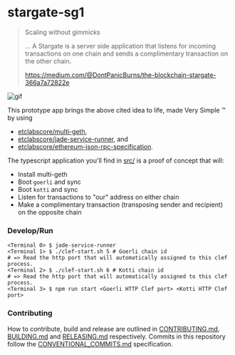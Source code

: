 # stargate-sg1

> Scaling without gimmicks
> 
> ... A Stargate is a server side application that listens for incoming transactions on one chain and sends a complimentary transaction on the other chain. 
>
> https://medium.com/@DontPanicBurns/the-blockchain-stargate-366a7a72822e

![gif](https://miro.medium.com/max/500/1*kMj5jSrsMRUIyhylR9ic2A.gif)

This prototype app brings the above cited idea to life, made Very Simple :tm: by using
 
- [etclabscore/multi-geth](https://github.com/etclabscore/multi-geth),
- [etclabscore/jade-service-runner](https://github.com/etclabscore/jade-service-runner), and 
- [etclabscore/ethereum-json-rpc-specification](https://github.com/etclabscore/ethereum-json-rpc-specification).

The typescript application you'll find in [src/](./src/) is a proof of concept that will:

- Install multi-geth
- Boot `goerli` and sync
- Boot `kotti` and sync
- Listen for transactions to "our" address on either chain
- Make a complimentary transaction (transposing sender and recipient) on the opposite chain

### Develop/Run

```shell
<Terminal 0> $ jade-service-runner
<Terminal 1> $ ./clef-start.sh 5 # Goerli chain id
# => Read the http port that will automatically assigned to this clef process.
<Terminal 2> $ ./clef-start.sh 6 # Kotti chain id
# => Read the http port that will automatically assigned to this clef process.
<Terminal 3> $ npm run start <Goerli HTTP Clef port> <Kotti HTTP Clef port>
```

### Contributing

How to contribute, build and release are outlined in [CONTRIBUTING.md](CONTRIBUTING.md), [BUILDING.md](BUILDING.md) and [RELEASING.md](RELEASING.md) respectively. Commits in this repository follow the [CONVENTIONAL_COMMITS.md](CONVENTIONAL_COMMITS.md) specification.
